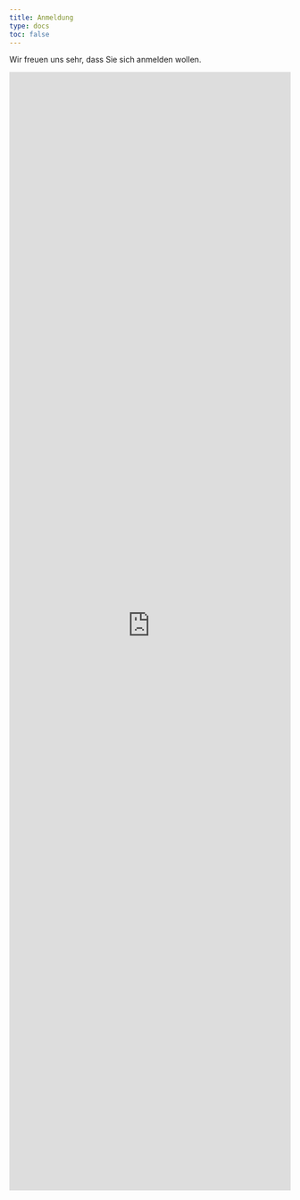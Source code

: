 ```yaml
---
title: Anmeldung
type: docs
toc: false
---
```


Wir freuen uns sehr, dass Sie sich anmelden wollen.


<iframe src="https://isst.ilmenauer-schachverein.de/register/index.html" width="100%" height="2000px" style="border:0;" allowfullscreen="" loading="lazy" referrerpolicy="no-referrer-when-downgrade" scrolling="no"></iframe>